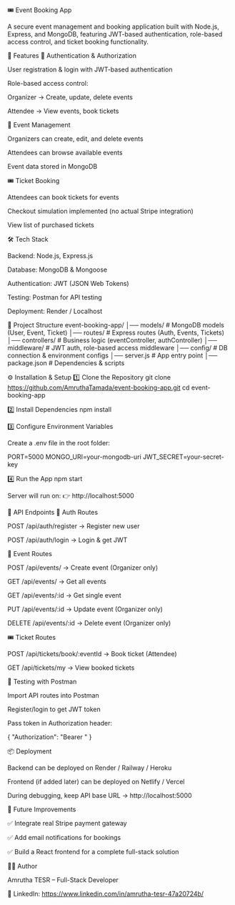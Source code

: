 🎟️ Event Booking App

A secure event management and booking application built with Node.js, Express, and MongoDB, featuring JWT-based authentication, role-based access control, and ticket booking functionality.

🚀 Features
👤 Authentication & Authorization

User registration & login with JWT-based authentication

Role-based access control:

Organizer → Create, update, delete events

Attendee → View events, book tickets

📅 Event Management

Organizers can create, edit, and delete events

Attendees can browse available events

Event data stored in MongoDB

🎟️ Ticket Booking

Attendees can book tickets for events

Checkout simulation implemented (no actual Stripe integration)

View list of purchased tickets

🛠️ Tech Stack

Backend: Node.js, Express.js

Database: MongoDB & Mongoose

Authentication: JWT (JSON Web Tokens)

Testing: Postman for API testing

Deployment: Render / Localhost

📂 Project Structure
event-booking-app/
│── models/          # MongoDB models (User, Event, Ticket)
│── routes/          # Express routes (Auth, Events, Tickets)
│── controllers/     # Business logic (eventController, authController)
│── middleware/      # JWT auth, role-based access middleware
│── config/          # DB connection & environment configs
│── server.js        # App entry point
│── package.json     # Dependencies & scripts

⚙️ Installation & Setup
1️⃣ Clone the Repository
git clone https://github.com/AmruthaTamada/event-booking-app.git
cd event-booking-app

2️⃣ Install Dependencies
npm install

3️⃣ Configure Environment Variables

Create a .env file in the root folder:

PORT=5000
MONGO_URI=your-mongodb-uri
JWT_SECRET=your-secret-key

4️⃣ Run the App
npm start


Server will run on:
👉 http://localhost:5000

📡 API Endpoints
🔐 Auth Routes

POST /api/auth/register → Register new user

POST /api/auth/login → Login & get JWT

📅 Event Routes

POST /api/events/ → Create event (Organizer only)

GET /api/events/ → Get all events

GET /api/events/:id → Get single event

PUT /api/events/:id → Update event (Organizer only)

DELETE /api/events/:id → Delete event (Organizer only)

🎟️ Ticket Routes

POST /api/tickets/book/:eventId → Book ticket (Attendee)

GET /api/tickets/my → View booked tickets

🧪 Testing with Postman

Import API routes into Postman

Register/login to get JWT token

Pass token in Authorization header:

{ "Authorization": "Bearer <your-token>" }

📦 Deployment

Backend can be deployed on Render / Railway / Heroku

Frontend (if added later) can be deployed on Netlify / Vercel

During debugging, keep API base URL → http://localhost:5000

🔮 Future Improvements

✅ Integrate real Stripe payment gateway

✅ Add email notifications for bookings

✅ Build a React frontend for a complete full-stack solution

👨‍💻 Author

Amrutha TESR – Full-Stack Developer

📌 LinkedIn: https://www.linkedin.com/in/amrutha-tesr-47a20724b/
